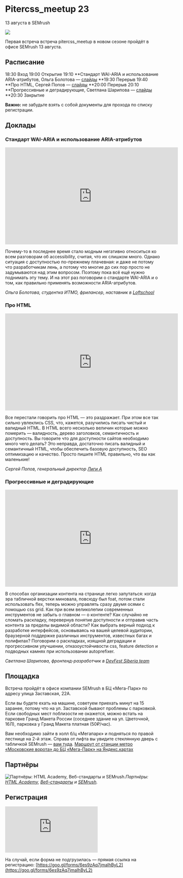 
# Pitercss_meetup 23

13 августа в SEMrush

![](https://cdn-images-1.medium.com/max/2400/1*jJt5Lxri-P9Zmh5aFvprJg.jpeg)

Первая встреча встреча pitercss_meetup в новом сезоне пройдёт в офисе SEMrush 13 августа.

## Расписание

18:30 Вход
19:00 Открытие
19:10 **Стандарт WAI-ARIA и использование ARIA-атрибутов, Ольга Болотова — [слайды](https://pitercss.ru/23/pres/wai-aria/)
**19:30 Перерыв
19:40 **Про HTML, Сергей Попов — [слайды](https://pitercss.ru/23/pres/about-html.pdf)
**20:00 Перерыв
20:10 **Прогрессивные и деградирующие, Светлана Шарипова — [слайды](https://pitercss.ru/23/pres/prog-grids.pdf)
**20:30 Закрытие

**Важно:** не забудьте взять с собой документы для прохода по списку регистрации.

## Доклады

### Стандарт WAI-ARIA и использование ARIA-атрибутов

<center><iframe width="560" height="315" src="https://www.youtube.com/embed/zYrqF6xbdoE" frameborder="0" allowfullscreen></iframe></center>

Почему-то в последнее время стало модным негативно относиться ко всем разговорам об acсessibility, считая, что их слишком много. Однако ситуация с доступностью по-прежнему плачевная: и даже не потому что разработчикам лень, а потому что многие до сих пор просто не задумываются над этим вопросом. Поэтому пока всё ещё нужно поднимать эту тему. И на этот раз поговорим о стандарте WAI-ARIA и о том, как правильно применять возможности ARIA-атрибутов.

*Ольга Болотова, студентка ИТМО, фрилансер, наставник в [Loftschool](https://loftschool.com/)*

### Про HTML

<center><iframe width="560" height="315" src="https://www.youtube.com/embed/ZFbIcMkw8bs" frameborder="0" allowfullscreen></iframe></center>

Все перестали говорить про HTML — это раздражает. При этом все так сильно увлеклись CSS, что, кажется, разучились писать чистый и валидный HTML. В HTML всего несколько величин которые можно померить — валидность, дерево заголовков, семантичность и доступность. Вы говорите что для доступности сайтов необходимо много чего делать? Это неправда, достаточно писать валидный и семантичный HTML, чтобы обеспечить базовую доступность, SEO оптимизацию и качество. Просто пишите HTML правильно, что вы как маленькие!

*Сергей Попов, генеральный директор [Лиги А](https://liga-a.ru)*

### **Прогрессивные и деградирующие**

<center><iframe width="560" height="315" src="https://www.youtube.com/embed/9EbRFPVVHvk" frameborder="0" allowfullscreen></iframe></center>

В способах организации контента на странице легко запутаться: когда эра табличной верстки миновала, повсюду был foat, потом стали использовать flex, теперь можно управлять сразу двумя осями с помощью css grid. Как при всем великолепии современных инструментов не забыть о главном — о контенте? Как случайно не сломать раскладку, перевернув понятие доступности и отправив часть контента за пределы видимой области? Как выбрать верный подход к разработке интерфейсов, основываясь на вашей целевой аудитории, браузерной поддержке различных инструментов, известных багах и полифилах? Поговорим о раскладках, изящной деградации и прогрессивном улучшении, отказоустойчивости css, feature detection и подводных камнях при использовании autoprefixer.

*Светлана Шарипова, фронтенд-разработчик в [DevFest Siberia team](http://gdg-siberia.com)*

## Площадка

Встреча пройдёт в офисе компании SEMrush в БЦ «Мега-Парк» по адресу улица Заставская, 22А.

Если вы будете ехать на машине, советуем приехать минут на 15 заранее, потому что на ул. Заставской бывают проблемы с парковкой. Если свободных мест поблизости не окажется, можно встать на парковке Гранд Макета России (соседнее здание на ул. Цветочной, 16Л), парковка у Гранд Макета платная (50₽/час).

Вам необходимо зайти в холл б/ц «Мегапарк» и подняться по правой лестнице на 2-й этаж. Справа от лифта вы увидите стеклянную дверь с табличкой SEMrush — [вам туда](https://docs.google.com/document/d/1pK4DR3Xuj8PzqIDt4jkTlCET89Qc0Rf9LtAwsB_fkrQ/edit).
[Маршрут от станции метро «Московские ворота» до БЦ «Мега-Парк» на Яндекс.картах](https://yandex.ru/maps/-/CBu9i-SKOA)

## Партнёры

![Партнёры: [HTML Academy](https://htmlacademy.ru/), [Веб-стандарты](https://twitter.com/webstandards_ru) и [SEMrush](https://ru.semrush.com/).](https://cdn-images-1.medium.com/max/4004/1*F9H-3rw2AYJMmfF4DRct8w.jpeg)*Партнёры: [HTML Academy](https://htmlacademy.ru/), [Веб-стандарты](https://twitter.com/webstandards_ru) и [SEMrush](https://ru.semrush.com/).*

## Регистрация

<iframe src="https://medium.com/media/5718ec15a924abba591a5b015f5afe03" frameborder=0></iframe>

На случай, если форма не подгрузилась — прямая ссылка на регистрацию: [https://goo.gl/forms/6es9zAq7jmalhByL2](https://goo.gl/forms/6es9zAq7jmalhByL2)
